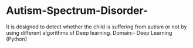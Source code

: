 # Autism-Spectrum-Disorder-
 It is designed to detect whether the child is suffering from autism or not by  using different algorithms of Deep learning. Domain:- Deep Learning (Python)
